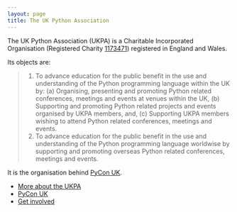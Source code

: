 ```yaml
---
layout: page
title: The UK Python Association
---
```


The UK Python Association (UKPA) is a Charitable Incorporated Organisation (Registered Charity [1173471](http://beta.charitycommission.gov.uk/charity-details/?regid=1173471&subid=0)) registered in England and Wales.

Its objects are:

> 1. To advance education for the public benefit in the use and understanding of the Python programming language within the UK by:
>    (a) Organising, presenting and promoting Python related conferences, meetings and events at venues within the UK,
>    (b) Supporting and promoting Python related projects and events organised by UKPA members, and,
>    (c) Supporting UKPA members wishing to attend Python related conferences, meetings and events.
> 2. To advance education for the public benefit in the use and understanding of the Python programming language worldwise by supporting and promoting overseas Python related conferences, meetings and events.

It is the organisation behind [PyCon UK](http://pyconuk.org).

* [More about the UKPA](/about/)
* [PyCon UK](http://pyconuk.org)
* [Get involved](/contact/)
